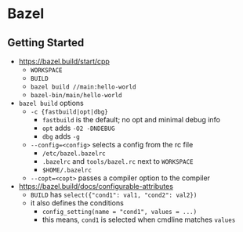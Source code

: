 Bazel
=====

## Getting Started

- <https://bazel.build/start/cpp>
  - `WORKSPACE`
  - `BUILD`
  - `bazel build //main:hello-world`
  - `bazel-bin/main/hello-world`
- `bazel build` options
  - `-c {fastbuild|opt|dbg}`
    - `fastbuild` is the default; no opt and minimal debug info
    - `opt` adds `-O2 -DNDEBUG`
    - `dbg` adds `-g`
  - `--config=<config>` selects a config from the rc file
    - `/etc/bazel.bazelrc`
    - `.bazelrc` and `tools/bazel.rc` next to `WORKSPACE`
    - `$HOME/.bazelrc`
  - `--copt=<copt>` passes a compiler option to the compiler
- <https://bazel.build/docs/configurable-attributes>
  - `BUILD` has `select({"cond1": val1, "cond2": val2})` 
  - it also defines the conditions
    - `config_setting(name = "cond1", values = ...)`
    - this means, `cond1` is selected when cmdline matches `values`
